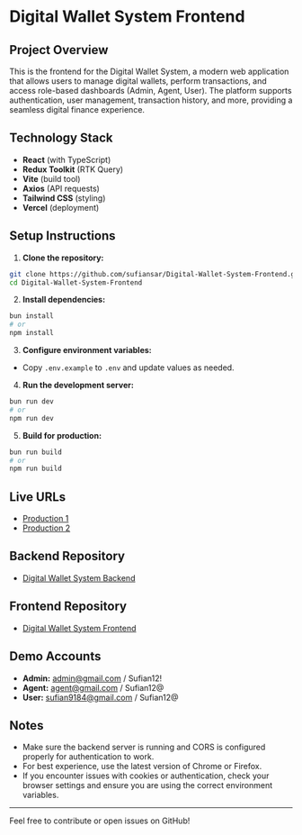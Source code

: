 # Digital Wallet System Frontend

## Project Overview

This is the frontend for the Digital Wallet System, a modern web application that allows users to manage digital wallets, perform transactions, and access role-based dashboards (Admin, Agent, User). The platform supports authentication, user management, transaction history, and more, providing a seamless digital finance experience.

## Technology Stack

- **React** (with TypeScript)
- **Redux Toolkit** (RTK Query)
- **Vite** (build tool)
- **Axios** (API requests)
- **Tailwind CSS** (styling)
- **Vercel** (deployment)

## Setup Instructions

1. **Clone the repository:**

```bash
git clone https://github.com/sufiansar/Digital-Wallet-System-Frontend.git
cd Digital-Wallet-System-Frontend
```

2. **Install dependencies:**

```bash
bun install
# or
npm install
```

3. **Configure environment variables:**

- Copy `.env.example` to `.env` and update values as needed.

4. **Run the development server:**

```bash
bun run dev
# or
npm run dev
```

5. **Build for production:**

```bash
bun run build
# or
npm run build
```

## Live URLs

- [Production 1](https://digital-wallet-system-frontend-seven.vercel.app)
- [Production 2](https://digital-wallet-system-fawn.vercel.app)

## Backend Repository

- [Digital Wallet System Backend](https://github.com/sufiansar/Digital-Wallet-System)

## Frontend Repository

- [Digital Wallet System Frontend](https://github.com/sufiansar/Digital-Wallet-System-Frontend)

## Demo Accounts

- **Admin:** admin@gmail.com / Sufian12!
- **Agent:** agent@gmail.com / Sufian12@
- **User:** sufian9184@gmail.com / Sufian12@

## Notes

- Make sure the backend server is running and CORS is configured properly for authentication to work.
- For best experience, use the latest version of Chrome or Firefox.
- If you encounter issues with cookies or authentication, check your browser settings and ensure you are using the correct environment variables.

---

Feel free to contribute or open issues on GitHub!
